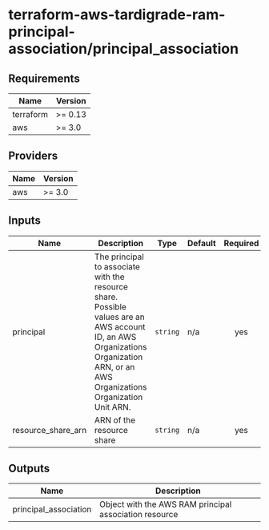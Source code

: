 # terraform-aws-tardigrade-ram-principal-association/principal_association

<!-- BEGIN TFDOCS -->
## Requirements

| Name | Version |
|------|---------|
| terraform | >= 0.13 |
| aws | >= 3.0 |

## Providers

| Name | Version |
|------|---------|
| aws | >= 3.0 |

## Inputs

| Name | Description | Type | Default | Required |
|------|-------------|------|---------|:--------:|
| principal | The principal to associate with the resource share. Possible values are an AWS account ID, an AWS Organizations Organization ARN, or an AWS Organizations Organization Unit ARN. | `string` | n/a | yes |
| resource\_share\_arn | ARN of the resource share | `string` | n/a | yes |

## Outputs

| Name | Description |
|------|-------------|
| principal\_association | Object with the AWS RAM principal association resource |

<!-- END TFDOCS -->
